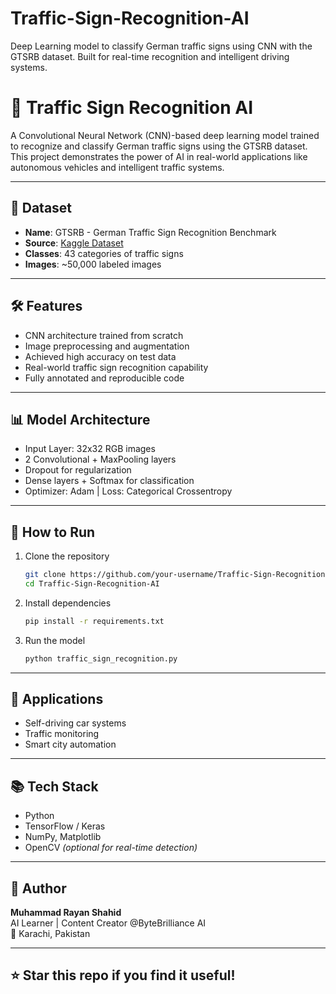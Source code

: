 # Traffic-Sign-Recognition-AI
Deep Learning model to classify German traffic signs using CNN with the GTSRB dataset. Built for real-time recognition and intelligent driving systems.
# 🚦 Traffic Sign Recognition AI

A Convolutional Neural Network (CNN)-based deep learning model trained to recognize and classify German traffic signs using the GTSRB dataset. This project demonstrates the power of AI in real-world applications like autonomous vehicles and intelligent traffic systems.

---

## 📁 Dataset

- **Name**: GTSRB - German Traffic Sign Recognition Benchmark  
- **Source**: [Kaggle Dataset](https://www.kaggle.com/datasets/meowmeowmeowmeowmeow/gtsrb-german-traffic-sign)  
- **Classes**: 43 categories of traffic signs  
- **Images**: ~50,000 labeled images

---

## 🛠️ Features

- CNN architecture trained from scratch  
- Image preprocessing and augmentation  
- Achieved high accuracy on test data  
- Real-world traffic sign recognition capability  
- Fully annotated and reproducible code

---

## 📊 Model Architecture

- Input Layer: 32x32 RGB images  
- 2 Convolutional + MaxPooling layers  
- Dropout for regularization  
- Dense layers + Softmax for classification  
- Optimizer: Adam | Loss: Categorical Crossentropy

---

## 🚀 How to Run

1. Clone the repository  
   ```bash
   git clone https://github.com/your-username/Traffic-Sign-Recognition-AI.git
   cd Traffic-Sign-Recognition-AI
   ```

2. Install dependencies  
   ```bash
   pip install -r requirements.txt
   ```

3. Run the model  
   ```bash
   python traffic_sign_recognition.py
   ```

---

## 📌 Applications

- Self-driving car systems  
- Traffic monitoring  
- Smart city automation

---

## 📚 Tech Stack

- Python  
- TensorFlow / Keras  
- NumPy, Matplotlib  
- OpenCV *(optional for real-time detection)*

---

## 🤖 Author

**Muhammad Rayan Shahid**  
AI Learner | Content Creator @ByteBrilliance AI  
📍 Karachi, Pakistan

---

## ⭐ Star this repo if you find it useful!
